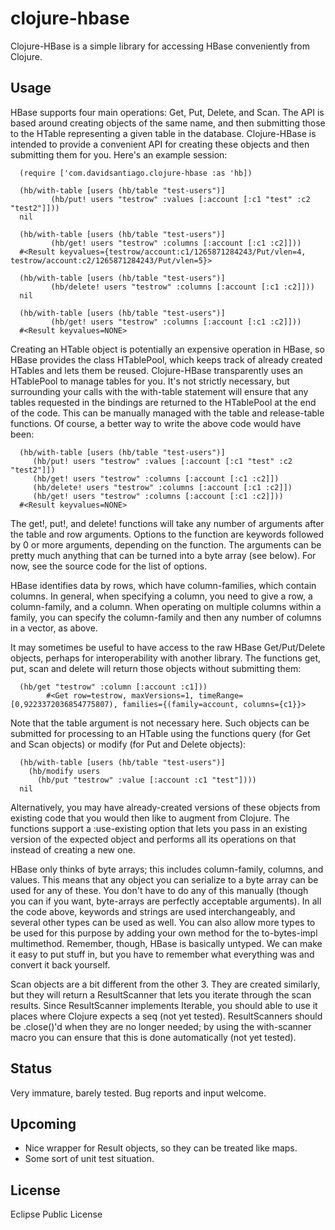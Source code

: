 # clojure-hbase

Clojure-HBase is a simple library for accessing HBase conveniently from Clojure. 

## Usage

HBase supports four main operations: Get, Put, Delete, and Scan. The API is 
based around creating objects of the same name, and then submitting those to 
the HTable representing a given table in the database. Clojure-HBase is 
intended to provide a convenient API for creating these objects and then 
submitting them for you. Here's an example session: 

      (require ['com.davidsantiago.clojure-hbase :as 'hb])
 
      (hb/with-table [users (hb/table "test-users")]
		     (hb/put! users "testrow" :values [:account [:c1 "test" :c2 "test2"]]))
      nil

      (hb/with-table [users (hb/table "test-users")]
		     (hb/get! users "testrow" :columns [:account [:c1 :c2]]))
      #<Result keyvalues={testrow/account:c1/1265871284243/Put/vlen=4, testrow/account:c2/1265871284243/Put/vlen=5}>

      (hb/with-table [users (hb/table "test-users")]
		     (hb/delete! users "testrow" :columns [:account [:c1 :c2]]))
      nil

      (hb/with-table [users (hb/table "test-users")]
		     (hb/get! users "testrow" :columns [:account [:c1 :c2]]))
      #<Result keyvalues=NONE>

Creating an HTable object is potentially an expensive operation in HBase, 
so HBase provides the class HTablePool, which keeps track of already created
HTables and lets them be reused. Clojure-HBase transparently uses an 
HTablePool to manage tables for you. It's not strictly necessary, but 
surrounding your calls with the with-table statement will ensure that any 
tables requested in the bindings are returned to the HTablePool at the end of
the code. This can be manually managed with the table and release-table 
functions. Of course, a better way to write the above code would have been:

      (hb/with-table [users (hb/table "test-users")]
         (hb/put! users "testrow" :values [:account [:c1 "test" :c2 "test2"]])
         (hb/get! users "testrow" :columns [:account [:c1 :c2]])
         (hb/delete! users "testrow" :columns [:account [:c1 :c2]])
         (hb/get! users "testrow" :columns [:account [:c1 :c2]]))
      #<Result keyvalues=NONE>

The get!, put!, and delete! functions will take any number of arguments after
the table and row arguments. Options to the function are keywords followed by
0 or more arguments, depending on the function. The arguments can be pretty 
much anything that can be turned into a byte array (see below). For now, see 
the source code for the list of options.

HBase identifies data by rows, which have column-families, which contain 
columns. In general, when specifying a column, you need to give a row, a 
column-family, and a column. When operating on multiple columns within a
family, you can specify the column-family and then any number of columns 
in a vector, as above. 

It may sometimes be useful to have access to the raw HBase Get/Put/Delete
objects, perhaps for interoperability with another library. The functions
get, put, scan and delete will return those objects without submitting them:

      (hb/get "testrow" :column [:account :c1]))
			#<Get row=testrow, maxVersions=1, timeRange=[0,9223372036854775807), families={(family=account, columns={c1}}>

Note that the table argument is not necessary here. Such objects can be 
submitted for processing to an HTable using the functions query (for Get and
Scan objects) or modify (for Put and Delete objects):

      (hb/with-table [users (hb/table "test-users")]
        (hb/modify users 
          (hb/put "testrow" :value [:account :c1 "test"])))
      nil

Alternatively, you may have already-created versions of these objects from
existing code that you would then like to augment from Clojure. The functions
support a :use-existing option that lets you pass in an existing version of
the expected object and performs all its operations on that instead of 
creating a new one.

HBase only thinks of byte arrays; this includes column-family, columns, and
values. This means that any object you can serialize to a byte array can be
used for any of these. You don't have to do any of this manually (though you
can if you want, byte-arrays are perfectly acceptable arguments). In all the
code above, keywords and strings are used interchangeably, and several other
types can be used as well. You can also allow more types to be used for this 
purpose by adding your own method for the to-bytes-impl multimethod. Remember, 
though, HBase is basically untyped. We can make it easy to put stuff in, but
you have to remember what everything was and convert it back yourself.

Scan objects are a bit different from the other 3. They are created similarly,
but they will return a ResultScanner that lets you iterate through the scan
results. Since ResultScanner implements Iterable, you should able to use it
places where Clojure expects a seq (not yet tested). ResultScanners should be 
.close()'d when they are no longer needed; by using the with-scanner macro
you can ensure that this is done automatically (not yet tested).

## Status

Very immature, barely tested. Bug reports and input welcome.

## Upcoming

* Nice wrapper for Result objects, so they can be treated like maps.
* Some sort of unit test situation.

## License

Eclipse Public License